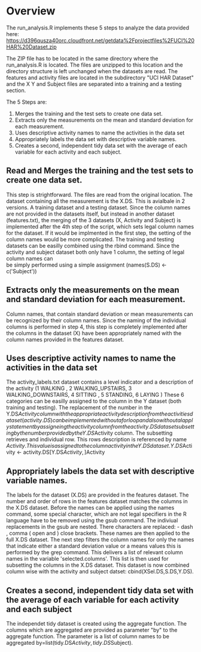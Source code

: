 
# Overview

The run_analysis.R implements these 5 steps to analyze the data provided here:
https://d396qusza40orc.cloudfront.net/getdata%2Fprojectfiles%2FUCI%20HAR%20Dataset.zip 

The ZIP file has to be located in the same directory where the run_analysis.R is located.
The files are unzipped to this location and the directory structure is left unchanged when
the datasets are read. The features and activity files are located in the subdirectory
"UCI HAR Dataset" and the X Y and Subject files are separated into a training and a testing
section. 

The 5 Steps are:
1. Merges the training and the test sets to create one data set.
2. Extracts only the measurements on the mean and standard deviation for each measurement. 
3. Uses descriptive activity names to name the activities in the data set
4. Appropriately labels the data set with descriptive variable names. 
5. Creates a second, independent tidy data set with the average of each variable for each activity and each subject. 


## Read and Merges the training and the test sets to create one data set.
This step is strightforward. The files are read from the original location.
The dataset containing all the measurement is the X.DS. This is avialbale in
2 versions. A training dataset and a testing dataset. Since the column names
are not provided in the datasets itself, but instead in another dataset (features.txt),
the merging of the 3 datasets (X, Activity and Subject) is implemented after the 4th step of the script, which sets
legal column names for the dataset. If it would be implmented in the first step, the setting of the
column names would be more complicated. The training and testing datasets can be easilly combined using the rbind
command. Since the activity and subject dataset both only have 1 column, the setting of legal column names can  
be simply performed using a simple assignment (names(S.DS) <- c('Subject'))

## Extracts only the measurements on the mean and standard deviation for each measurement. 
Column names, that contain standard deviation or mean measurements can be recognized by their
column names. Since the naming of the individual columns is performed in step 4, this step is
completely implemented after the columns in the dataset (X) have been appropriately named with
the column names provided in the features dataset.

## Uses descriptive activity names to name the activities in the data set
The activity_labels.txt dataset contains a level indicator and a description of the
activity (1 WALKING
, 2 WALKING_UPSTAIRS, 
3 WALKING_DOWNSTAIRS, 
4 SITTING
, 5 STANDING, 
6 LAYING
)
These 6 categories can be easilly assigned to the column in the Y dataset (both training and testing).
The replacement of the number in the Y.DS$Activity column with the appropriate activity description from
the activities dataset (activity.DS) can be implemented without a for loop and also without a lapply statement
by assigneing the activity column from the activity.DS dataset subsetting by the number provided by the Y.DS$Activity column.
The subsetting retrieves and individual row. This rows description is referenced by name $Activity. This value is assigned
to the column activity in the Y.DS dataset. Y.DS$Activity <- activity.DS[Y.DS$Activity,]$Activity

## Appropriately labels the data set with descriptive variable names. 
The labels for the dataset (X.DS) are provided in the features dataset. The number and order of rows in the features dataset matches
the columns in the X.DS dataset. Before the names can be applied using the names command, some special character, which are not
legal specifiers in the R language have to be removed using the gsub command. The indiviual replacements in the gsub are nested.
There characters are replaced: - dash , comma ( open and ) close brackets. These names are then applied to the full X.DS dataset.
The next step filters the column names for only the names that indicate either a standard deviation value or a means values this
is performed by the grep command. This delivers a list of relevant column names in the variable 'selected.columns'.
This list is then used for subsetting the columns in the X.DS dataset. This dataset is now combined column wise with
the activity and subject datset: cbind(XSel.DS,S.DS,Y.DS).

## Creates a second, independent tidy data set with the average of each variable for each activity and each subject
The independet tidy dataset is created using the aggregate function. The columns which are aggregated are provided
as parameter "by" to the aggregate function. The parameter is a list of column names to be aggregated by=list(tidy.DS$Activity,tidy.DS$Subject).

